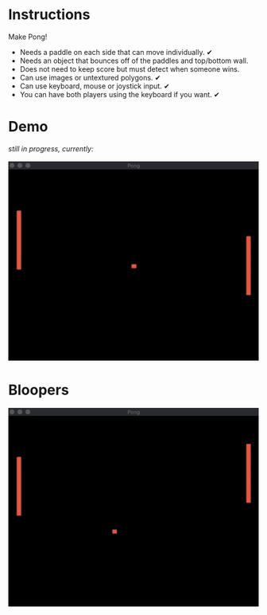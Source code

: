 # Instructions
Make Pong!
- Needs a paddle on each side that can move individually. ✔ 
- Needs an object that bounces off of the paddles and top/bottom wall. 
- Does not need to keep score but must detect when someone wins.
- Can use images or untextured polygons. ✔ 
- Can use keyboard, mouse or joystick input.  ✔ 
- You can have both players using the keyboard if you want. ✔ 

# Demo
*still in progress, currently:* <br/><br/>
![inprog](https://raw.githubusercontent.com/mkarroqe/CS3113/master/Pong/demo-inprog.gif)

# Bloopers
![blooper-1](https://raw.githubusercontent.com/mkarroqe/CS3113/master/Pong/blooper-1.gif)

